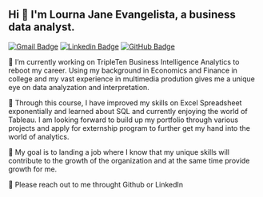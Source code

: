 ## Hi 👋 I'm Lourna Jane Evangelista, a business data analyst.

[![Gmail Badge](https://img.shields.io/badge/-lournareyes@gmail.com-c14438?style=flat&logo=Gmail&logoColor=white&link=mailto:lournareyes@gmail.com)](mailto:lournareyes@gmail.com)
[![Linkedin Badge](https://img.shields.io/badge/-lournajaneevangelista-0072b1?style=flat&logo=Linkedin&logoColor=white&link=https://www.linkedin.com/in/lournajaneevangelista/)](https://www.linkedin.com/in/lournajaneevangelista/)
[![GitHub Badge](https://img.shields.io/badge/-lournajaneevangelista-grey?style=flat&logo=github&logoColor=white&link=https://github.com/lournajaneevangelista)](https://github.com/lournajaneevangelista)

🔭 I’m currently working on TripleTen Business Intelligence Analytics to reboot my career. Using my background in Economics and Finance in college and my vast experience in multimedia prodution gives me a unique eye on data analyzation and interpretation. 

🌱 Through this course, I have improved my skills on Excel Spreadsheet exponentially and learned about SQL and currently enjoying the world of Tableau. I am looking forward to build up my portfolio through various projects and apply for externship program to further get my hand into the world of analytics. 

🎯 My goal is to landing a job where I know that my unique skills will contribute to the growth of the organization and at the same time provide growth for me. 

💌 Please reach out to me throught Github or LinkedIn
